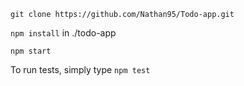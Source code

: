 `git clone https://github.com/Nathan95/Todo-app.git`

`npm install` in ./todo-app

`npm start`

To run tests, simply type `npm test`

